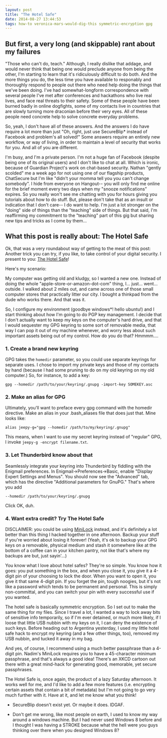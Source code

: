 ```yaml
---
layout: post
title: "The Hotel Safe"
date: 2014-08-27 13:44:53
tags: how-to veronica-mars-would-dig-this symmetric-encryption gpg
---
```



 ## But first, a very long (and skippable) rant about my failures

"Those who can't do, teach."  Although, I really dislike that addage, and would never think that being one would preclude anyone from being the other, I'm starting to learn that it's ridiculously difficult to do both.  And the more things you do, the less time you have available to responably and thoroughly respond to people out there who need help doing the things that we've been doing.  I've had somewhat-longform correspondence with several people I've met after conferences and hackathons who live real lives, and face real threats to their safety.  Some of these people have been burned badly in online dogfights, some of my contacts live in countries that are slowly turning more draconian before their very eyes.  All of these people need concrete help to solve concrete everyday problems.

So, yeah, I don't have all of these answers.  And the answers I do have require a lot more than just "Oh, right, just use SecureBlip* instead of Facebook and problem's all solved!"  Some answers require an entirely new workflow, or way of living, in order to maintain a level of security that works for you.  And all of you are different.

I'm busy, and I'm a private person.  I'm not a huge fan of Facebook (despite being one of its original users) and I don't like to chat at all.  Which is ironic, because of Guardian Project's work on chat-based security.  Nathan "gently scolded" me a week ago for not using one of our flagship products, ChatSecure but I'm like "didn't your momma tell you you can't change somebody".  I hide from everyone on Hangout-- you will only find me online for the brief moment every two days when my "snooze notifications" expires.  So you really won't see me chatting with you for hours giving you tutorials about how to do stuff.  But, please don't take that as an insult or indication that I don't care-- I do want to help.  I'm just a lot stronger on the "doing" side of things than the "teaching" side of things.  But that said, I'm reaffirming my commitment to the "teaching" part of this gig but sharing new tips and tricks as I come by them...

## What this post is really about: The Hotel Safe

Ok, that was a very roundabout way of getting to the meat of this post:  Another trick you can try, if you like, to take control of your digital security.  I present to you: [The Hotel Safe][hotel_safe]!

Here's my scenario:

My computer was getting old and kludgy, so I wanted a new one.  Instead of doing the whole "apple-store-or-amazon-dot-com" thing, I... just... went... outside.  I walked about 2 miles out, and came across one of those small computer stores that practically litter our city.  I bought a thinkpad from the dude who works there.  And that was it.

So, I configure my environment (goodbye windows*! hello ubuntu!) and I start thinking about how I'm going to do PGP key management.  I decide that I don't actually want to keep my keys on the computer's hard drive, and that I would sequester my GPG keyring to some sort of removable media, that way I can pop it out of my machine whenever, and worry less about such important assets being out of my control.  How do you do that? Hmmmm....

### 1. Create a brand new keyring

GPG takes the `homedir` parameter, so you could use separate keyrings for separate uses.  I chose to import my private keys and those of my contacts by hand (because I had some pruning to do on my old keyring on my old computer.)  So, for instance, to add a key:

`gpg --homedir /path/to/your/keyring/.gnupg -import-key SOMEKEY.asc`

### 2. Make an alias for GPG

Ultimately, you'll want to preface every gpg command with the homedir directive.  Make an alias in your .bash_aliases file that does just that.  Mine looks like:

`alias jeepy-g="gpg --homedir /path/to/my/keyring/.gnupg"`

This means, when I want to use my secret keyring instead of "regular" GPG, I invoke `jeepy-g -encrypt filename.txt`.

### 3. Let Thunderbird know about that

Seamlessly integrate your keyring into Thunderbird by fiddling with the Enigmail preferences.  In Enigmail->Preferences->Basic, enable "Display Expert Settings and Menus".  You should now see the "Advanced" tab, which has the directive "Additional parameters for GnuPG."  That's where you add

`--homedir /path/to/your/keyring/.gnupg`

Click OK, duh.

### 4. Want extra credit?  Try The Hotel Safe

DISCLAIMER: you could be using [MiniLock][nk_ml] instead, and it's definitely a lot better than this thing I hacked together in one afternoon.  Backup your stuff if you're worried about losing it forever!  (Yeah, it's ok to backup your GPG keys on a removable, physical medium and stash it somewhere like at the bottom of a coffee can in your kitchen pantry, not like that's where my backups are but, just sayin'...)

You know what I love about hotel safes?  They're so simple.  You know how it goes: you put something in the box, and when you close it, you give it a 4-digit pin of your choosing to lock the door.  When you want to open it, you give it that same 4-digit pin.  If you forget the pin, tough noogies, but it's not like a password which tends to be permanent and personal.  This is simply non-committal, and you can switch your pin with every successful use if you wanted.

The hotel safe is basically symmetric encryption.  So I set out to make the same thing for my files.  Since I travel a lot, I wanted a way to lock away bits of sensitive info temporarily, so if I'm ever detained, or much more likely, if I loose that little USB nubbin with my keys on it, I can deny the existence of such keys.  Before heading out to Argentina yesterday, I used my little hotel safe hack to encrypt my keyring (and a few other things, too), removed my USB nubbin, and tucked it away in my bag.

And yes, of course, I recommend using a much better passphrase than a 4-digit pin.  Nadim's MiniLock requires you to have a 45-character minimum passphrase, and that's always a good idea!  There's an XKCD cartoon out there with a great mind-hack for generating good, memorable, yet secure passphrases.

The Hotel Safe is, once again, the product of a lazy Saturday afternoon.  It works well for me, and I'd like to add a few more features (i.e. encrypting certain assets that contain a bit of metadata) but I'm not going to go very much further with it.  Have at it, and let me know what you think!

* SecureBlip doesn't exist yet.  Or maybe it does.  IDGAF.

* Don't get me wrong, like most people on earth, I used to know my way around a windows machine.  But I had never used Windows 8 before and I thought I was having a STROKE because what the hell were you guys thinking over there when you designed Windows 8?

[nk_ml]: https://github.com/kaepora/miniLock
[hotel_safe]: https://github.com/harlo/hotel_safe